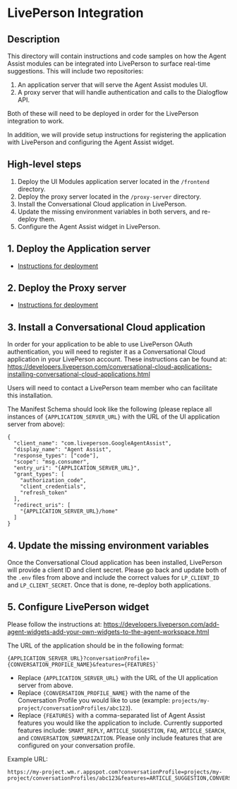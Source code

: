 # LivePerson Integration

## Description

This directory will contain instructions and code samples on how the Agent Assist modules can be integrated into LivePerson to surface real-time suggestions. This will include two repositories:

1. An application server that will serve the Agent Assist modules UI.
2. A proxy server that will handle authentication and calls to the Dialogflow API.

Both of these will need to be deployed in order for the LivePerson integration to work. 

In addition, we will provide setup instructions for registering the application with LivePerson and configuring the Agent Assist widget.

## High-level steps

1. Deploy the UI Modules application server located in the `/frontend` directory.
2. Deploy the proxy server located in the `/proxy-server` directory.
3. Install the Conversational Cloud application in LivePerson.
4. Update the missing environment variables in both servers, and re-deploy them.
5. Configure the Agent Assist widget in LivePerson.

## 1. Deploy the Application server

 - [Instructions for deployment](./frontend/README.md)

## 2. Deploy the Proxy server

 - [Instructions for deployment](./proxy-server/README.md)

## 3. Install a Conversational Cloud application

In order for your application to be able to use LivePerson OAuth authentication, you will need to register it as a Conversational Cloud application in your LivePerson account. These instructions can be found at:
https://developers.liveperson.com/conversational-cloud-applications-installing-conversational-cloud-applications.html

Users will need to contact a LivePerson team member who can facilitate this installation. 

The Manifest Schema should look like the following (please replace all instances of `{APPLICATION_SERVER_URL}` with the URL of the UI application server from above):

```
{
  "client_name": "com.liveperson.GoogleAgentAssist",
  "display_name": "Agent Assist",
  "response_types": ["code"],
  "scope": "msg.consumer",
  "entry_uri": "{APPLICATION_SERVER_URL}",
  "grant_types": [
    "authorization_code",
    "client_credentials",
    "refresh_token"
  ],
  "redirect_uris": [
    "{APPLICATION_SERVER_URL}/home"
  ]
}
```

## 4. Update the missing environment variables

Once the Conversational Cloud application has been installed, LivePerson will provide a client ID and client secret. Please go back and update both of the `.env` files from above and include the correct values for `LP_CLIENT_ID` and `LP_CLIENT_SECRET`. Once that is done, re-deploy both applications.

## 5. Configure LivePerson widget

Please follow the instructions at: https://developers.liveperson.com/add-agent-widgets-add-your-own-widgets-to-the-agent-workspace.html

The URL of the application should be in the following format:

```
{APPLICATION_SERVER_URL}?conversationProfile={CONVERSATION_PROFILE_NAME}&features={FEATURES}`
```

 - Replace `{APPLICATION_SERVER_URL}` with the URL of the UI application server from above.
 - Replace `{CONVERSATION_PROFILE_NAME}` with the name of the Conversation Profile you would like to use (example: `projects/my-project/conversationProfiles/abc123`).
 - Replace `{FEATURES}` with a comma-separated list of Agent Assist features you would like the application to include.
    Currently supported features include: `SMART_REPLY`, `ARTICLE_SUGGESTION`, `FAQ`, `ARTICLE_SEARCH`, and `CONVERSATION_SUMMARIZATION`.
    Please only include features that are configured on your conversation profile.

Example URL:

```
https://my-project.wm.r.appspot.com?conversationProfile=projects/my-project/conversationProfiles/abc123&features=ARTICLE_SUGGESTION,CONVERSATION_SUMMARIZATION
```


